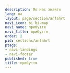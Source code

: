 ```yaml
---
description: Як нас знайти
lang: ua
layout: page/section/anfahrt
navi_icon: bi bi-map
navi_name: прибуття
navi_title: прибуття
order: 2
pid: sections/anfahrt
ptags:
- navi-landings
- navi-footer
published: true
title: прибуття
---
```


